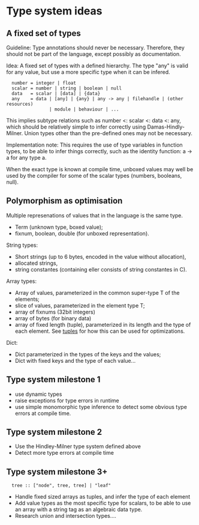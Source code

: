 Type system ideas
=================

A fixed set of types
--------------------

Guideline: Type annotations should never be necessary.  Therefore, they should
not be part of the language, except possibly as documentation.

Idea: A fixed set of types with a defined hierarchy.  The type "any" is valid
for any value, but use a more specific type when it can be infered.

```
  number = integer | float
  scalar = number | string | boolean | null
  data   = scalar | [data] | {data}
  any    = data | [any] | {any} | any -> any | filehandle | (other resources)
                | module | behaviour | ...
```

This implies subtype relations such as number <: scalar <: data <: any, which
should be relatively simple to infer correctly using Damas-Hindly-Milner.
Union types other than the pre-defined ones may not be necessary.

Implementation note: This requires the use of type variables in function types,
to be able to infer things correctly, such as the identity function: a -> a for
any type a.

When the exact type is known at compile time, unboxed values may well be used
by the compiler for some of the scalar types (numbers, booleans, null).

Polymorphism as optimisation
----------------------------

Multiple represenations of values that in the language is the same type.

* Term (unknown type, boxed value);
* fixnum, boolean, double (for unboxed representation).

String types:

* Short strings (up to 6 bytes, encoded in the value without allocation),
* allocated strings,
* string constantes (containing eller consists of string constantes in C).

Array types:

* Array of values, parameterized in the common super-type T of the elements;
* slice of values, parameterized in the element type T;
* array of fixnums (32bit integers)
* array of bytes (for binary data)
* array of fixed length (tuple), parameterized in its length and the type of
  each element. See [tuples](tuples.md) for how this can be used for
  optimizations.

Dict:

* Dict parameterized in the types of the keys and the values;
* Dict with fixed keys and the type of each value...

Type system milestone 1
-----------------------

* use dynamic types
* raise exceptions for type errors in runtime
* use simple monomorphic type inference to detect some obvious type errors at
  compile time.

Type system milestone 2
-----------------------

* Use the Hindley-Milner type system defined above
* Detect more type errors at compile time

Type system milestone 3+
------------------------

```
  tree :: ["node", tree, tree] | "leaf"
```

* Handle fixed sized arrays as tuples, and infer the type of each element
* Add value types as the most specific type for scalars, to be able to use an
  array with a string tag as an algebraic data type.
* Research union and intersection types....

